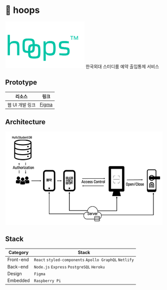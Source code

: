# 🔗 hoops
<img src="src/images/logo2.png" height="150">
한국외대 스터디룸 예약 출입통제 서비스

## Prototype

| 리소스          | 링크                                                                           |
| --------------- | ----------------------------------------------------------------------------- |
| 웹 UI 개발 링크 | [Figma](https://www.figma.com/file/OEHffeqAsD5BzfhQLZ1vTP/hoops?node-id=0%3A1) |

## Architecture
<img src="src/images/architecture.png" height="300">

## Stack

| Category  | Stack                                                  |
| --------- | ------------------------------------------------------ |
| Front-end | `React` `styled-components` `Apollo GraphQL` `Netlify` |
| Back-end  | `Node.js` `Express` `PostgreSQL` `Heroku`              |
| Design    | `Figma`                                                |
| Embedded  | `Raspberry Pi`                                         |
